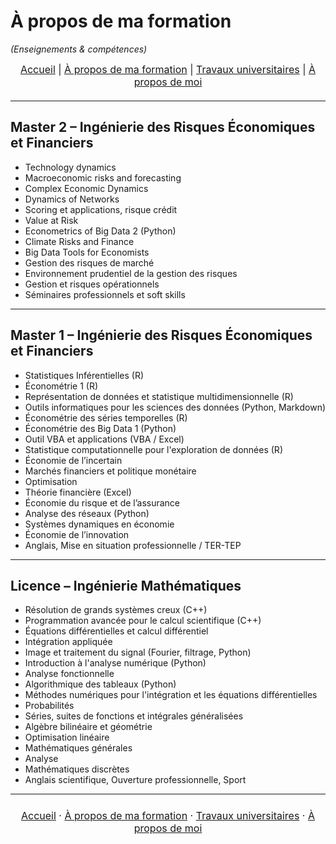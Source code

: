 # À propos de ma formation
*(Enseignements & compétences)*

<nav style="text-align:center; font-size:16px; margin-bottom:20px;">
  <a href="index.md">Accueil</a> |
  <a href="matieres.md">À propos de ma formation</a> |
  <a href="projets.md">Travaux universitaires</a> |
  <a href="cv.md">À propos de moi</a>
</nav>

---

## Master 2 – Ingénierie des Risques Économiques et Financiers
- Technology dynamics
- Macroeconomic risks and forecasting
- Complex Economic Dynamics
- Dynamics of Networks
- Scoring et applications, risque crédit
- Value at Risk
- Econometrics of Big Data 2 (Python)
- Climate Risks and Finance
- Big Data Tools for Economists
- Gestion des risques de marché
- Environnement prudentiel de la gestion des risques
- Gestion et risques opérationnels
- Séminaires professionnels et soft skills

---

## Master 1 – Ingénierie des Risques Économiques et Financiers
- Statistiques Inférentielles (R)  
- Économétrie 1 (R)  
- Représentation de données et statistique multidimensionnelle (R)  
- Outils informatiques pour les sciences des données (Python, Markdown)  
- Économétrie des séries temporelles (R)  
- Économétrie des Big Data 1 (Python)  
- Outil VBA et applications (VBA / Excel)  
- Statistique computationnelle pour l'exploration de données (R)  
- Économie de l’incertain  
- Marchés financiers et politique monétaire
- Optimisation 
- Théorie financière (Excel)  
- Économie du risque et de l’assurance 
- Analyse des réseaux (Python)  
- Systèmes dynamiques en économie  
- Économie de l’innovation
- Anglais, Mise en situation professionnelle / TER-TEP

---

## Licence – Ingénierie Mathématiques
- Résolution de grands systèmes creux (C++)  
- Programmation avancée pour le calcul scientifique (C++)  
- Équations différentielles et calcul différentiel 
- Intégration appliquée
- Image et traitement du signal (Fourier, filtrage, Python)  
- Introduction à l'analyse numérique (Python) 
- Analyse fonctionnelle
- Algorithmique des tableaux (Python) 
- Méthodes numériques pour l'intégration et les équations différentielles   
- Probabilités
- Séries, suites de fonctions et intégrales généralisées 
- Algèbre bilinéaire et géométrie  
- Optimisation linéaire 
- Mathématiques générales
- Analyse
- Mathématiques discrètes   
- Anglais scientifique, Ouverture professionnelle, Sport
  
---


<p style="text-align:center; font-size:16px; margin:24px 0;">
  <a href="/index.md">Accueil</a> ·
  <a href="/matieres.md">À propos de ma formation</a> ·
  <a href="/projets.md">Travaux universitaires</a> ·
  <a href="/cv.md">À propos de moi</a>
</p>

